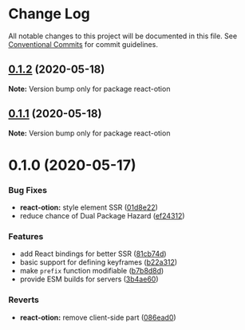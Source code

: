 # Change Log

All notable changes to this project will be documented in this file.
See [Conventional Commits](https://conventionalcommits.org) for commit guidelines.

## [0.1.2](https://github.com/kripod/otion/compare/v0.1.1...v0.1.2) (2020-05-18)

**Note:** Version bump only for package react-otion

## [0.1.1](https://github.com/kripod/otion/compare/v0.1.0...v0.1.1) (2020-05-18)

**Note:** Version bump only for package react-otion

# 0.1.0 (2020-05-17)

### Bug Fixes

- **react-otion:** style element SSR ([01d8e22](https://github.com/kripod/otion/commit/01d8e220af3851151f0828bee1969e4d7cfe9c0b))
- reduce chance of Dual Package Hazard ([ef24312](https://github.com/kripod/otion/commit/ef243124d7b19f93f6c613162b60890502565811))

### Features

- add React bindings for better SSR ([81cb74d](https://github.com/kripod/otion/commit/81cb74d4b622302e509c514e91420bf305fbcde7))
- basic support for defining keyframes ([b22a312](https://github.com/kripod/otion/commit/b22a31230367daa9a7ba295a204a6603c641c0d4))
- make `prefix` function modifiable ([b7b8d8d](https://github.com/kripod/otion/commit/b7b8d8d5b9156d8b2228e41ab14eed3893bc677d))
- provide ESM builds for servers ([3b4ae60](https://github.com/kripod/otion/commit/3b4ae6063d359f72a25aab556877503f0eba1177))

### Reverts

- **react-otion:** remove client-side part ([086ead0](https://github.com/kripod/otion/commit/086ead054488162e951802d592d4db4cb1a5a1aa))
